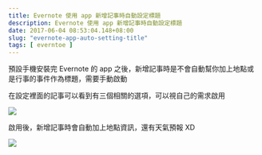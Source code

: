 ```yaml
---
title: Evernote 使用 app 新增記事時自動設定標題
description: Evernote 使用 app 新增記事時自動設定標題
date: 2017-06-04 08:53:04.148+08:00
slug: "evernote-app-auto-setting-title"
tags: [ everntoe ]
---
```


預設手機安裝完 Evernote 的 app 之後，新增記事時是不會自動幫你加上地點或是行事的事件作為標題，需要手動啟動

在設定裡面的記事可以看到有三個相關的選項，可以視自己的需求啟用

![](/images/404.webp)

啟用後，新增記事時會自動加上地點資訊，還有天氣預報 XD

![](/images/404.webp)